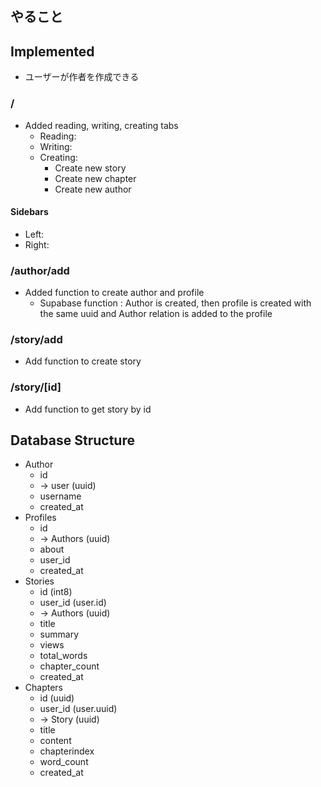## やること

## Implemented

- ユーザーが作者を作成できる

### /

- Added reading, writing, creating tabs
  - Reading:
  - Writing:
  - Creating:
    - Create new story
    - Create new chapter
    - Create new author

#### Sidebars

- Left:
- Right:

### /author/add

- Added function to create author and profile
  - Supabase function : Author is created, then profile is created with the same uuid and Author relation is added to the profile

### /story/add

- Add function to create story

### /story/[id]

- Add function to get story by id

## Database Structure

- Author
  - id
  - -> user (uuid)
  - username
  - created_at
- Profiles
  - id
  - -> Authors (uuid)
  - about
  - user_id
  - created_at
- Stories
  - id (int8)
  - user_id (user.id)
  - -> Authors (uuid)
  - title
  - summary
  - views
  - total_words
  - chapter_count
  - created_at
- Chapters
  - id (uuid)
  - user_id (user.uuid)
  - -> Story (uuid)
  - title
  - content
  - chapterindex
  - word_count
  - created_at